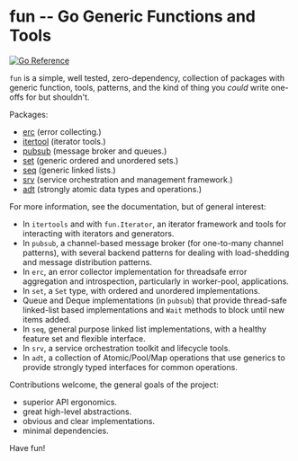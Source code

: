 # fun -- Go Generic Functions and Tools

[![Go Reference](https://pkg.go.dev/badge/github.com/tychoish/fun.svg)](https://pkg.go.dev/github.com/tychoish/fun)

``fun`` is a simple, well tested, zero-dependency, collection of
packages with generic function, tools, patterns, and the kind of thing
you *could* write one-offs for but shouldn't.

Packages:

- [erc](https://pkg.go.dev/github.com/tychoish/fun/erc) (error collecting.)
- [itertool](https://pkg.go.dev/github.com/tychoish/fun/itertool) (iterator tools.)
- [pubsub](https://pkg.go.dev/github.com/tychoish/fun/pubsub) (message broker
  and queues.)
- [set](https://pkg.go.dev/github.com/tychoish/fun/set) (generic
  ordered and unordered sets.)
- [seq](https://pkg.go.dev/github.com/tychoish/fun/seq) (generic
  linked lists.)
- [srv](https://pkg.go.dev/github.com/tychoish/fun/seq) (service
  orchestration and management framework.)
- [adt](https://pkg.go.dev/github.com/tychoish/fun/adt) (strongly
  atomic data types and operations.)

For more information, see the documentation, but of general interest:

- In `itertools` and with `fun.Iterator`, an iterator framework and
  tools for interacting with iterators and generators.
- In `pubsub`, a channel-based message broker (for one-to-many channel
  patterns), with several backend patterns for dealing with
  load-shedding and message distribution patterns.
- In `erc`, an error collector implementation for threadsafe error
  aggregation and introspection, particularly in worker-pool,
  applications.
- In `set`, a `Set` type, with ordered and unordered implementations.
- Queue and Deque implementations (in `pubsub`) that provide
  thread-safe linked-list based implementations and `Wait` methods to
  block until new items added.
- In `seq`, general purpose linked list implementations, with a
  healthy feature set and flexible interface.
- In `srv`, a service orchestration toolkit and lifecycle tools.
- In `adt`, a collection of Atomic/Pool/Map operations that use
  generics to provide strongly typed interfaces for common operations.

Contributions welcome, the general goals of the project:

- superior API ergonomics.
- great high-level abstractions.
- obvious and clear implementations.
- minimal dependencies.

Have fun!
